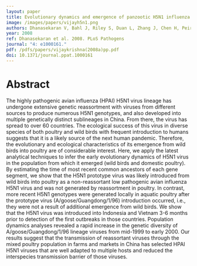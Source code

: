 ```yaml
---
layout: paper
title: Evolutionary dynamics and emergence of panzootic H5N1 influenza viruses.
image: /images/papers/vijayh5n1.png
authors: Dhanasekaran V, Bahl J, Riley S, Duan L, Zhang J, Chen H, Peiris JSM, Smith GJD, Guan Y.
year: 2008
ref: Dhanasekaran et al. 2008. PLoS Pathogens
journal: "4: e1000161."
pdf: /pdfs/papers/vijaykrishna(2008a)pp.pdf
doi: 10.1371/journal.ppat.1000161
---
```


# Abstract

The highly pathogenic avian influenza (HPAI) H5N1 virus lineage has undergone extensive genetic reassortment with viruses from different sources to produce numerous H5N1 genotypes, and also developed into multiple genetically distinct sublineages in China. From there, the virus has spread to over 60 countries. The ecological success of this virus in diverse species of both poultry and wild birds with frequent introduction to humans suggests that it is a likely source of the next human pandemic. Therefore, the evolutionary and ecological characteristics of its emergence from wild birds into poultry are of considerable interest. Here, we apply the latest analytical techniques to infer the early evolutionary dynamics of H5N1 virus in the population from which it emerged (wild birds and domestic poultry). By estimating the time of most recent common ancestors of each gene segment, we show that the H5N1 prototype virus was likely introduced from wild birds into poultry as a non-reassortant low pathogenic avian influenza H5N1 virus and was not generated by reassortment in poultry. In contrast, more recent H5N1 genotypes were generated locally in aquatic poultry after the prototype virus (A/goose/Guangdong/1/96) introduction occurred, i.e., they were not a result of additional emergence from wild birds. We show that the H5N1 virus was introduced into Indonesia and Vietnam 3-6 months prior to detection of the first outbreaks in those countries. Population dynamics analyses revealed a rapid increase in the genetic diversity of A/goose/Guangdong/1/96 lineage viruses from mid-1999 to early 2000. Our results suggest that the transmission of reassortant viruses through the mixed poultry population in farms and markets in China has selected HPAI H5N1 viruses that are well adapted to multiple hosts and reduced the interspecies transmission barrier of those viruses.
